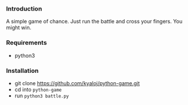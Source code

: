 ### Introduction
A simple game of chance. Just run the battle and cross your fingers. You might win.

### Requirements
* python3

### Installation
* git clone https://github.com/kyaloj/python-game.git
* cd into `python-game`
* run `python3 battle.py`
